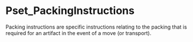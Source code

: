 # Pset_PackingInstructions

Packing instructions are specific instructions relating to the packing that is required for an artifact in the event of a move (or transport).<!-- end of definition -->
